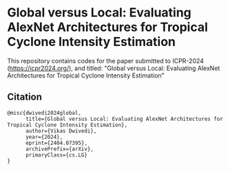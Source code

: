 # Global versus Local: Evaluating AlexNet Architectures for Tropical Cyclone Intensity Estimation 
This repository contains codes for the paper submitted to ICPR-2024 (https://icpr2024.org/), and  titled: "Global versus Local: Evaluating AlexNet Architectures for Tropical Cyclone Intensity Estimation"  

## Citation
```
@misc{dwivedi2024global,
      title={Global versus Local: Evaluating AlexNet Architectures for Tropical Cyclone Intensity Estimation}, 
      author={Vikas Dwivedi},
      year={2024},
      eprint={2404.07395},
      archivePrefix={arXiv},
      primaryClass={cs.LG}
}
```
